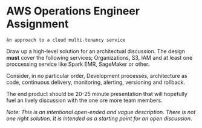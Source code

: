 # AWS Operations Engineer Assignment

    An approach to a cloud multi-tenancy service

Draw up a high-level solution for an architectual discussion. The design
**must** cover the following services; Organizations, S3, IAM and at least
one proccessing service like Spark EMR, SageMaker or other.

Consider, in no particular order, Development processes, architecture as
code, continuous delivery, monitoring, alerting, versioning and rollback.

The end product should be 20-25 minute presentation that will hopefully
fuel an lively discussion with the one ore more team members.

_Note: This is an intentional open-ended and vague description. There is
not one right solution. It is intended as a starting point for an open
discussion._
